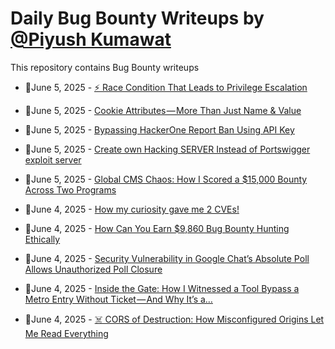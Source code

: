 # Daily Bug Bounty Writeups by [@Piyush Kumawat](https://twitter.com/piyush_supiy) 
This repository contains Bug Bounty writeups

<!-- BLOG-POST-LIST:START -->
 - 💯June 5, 2025 - [⚡ Race Condition That Leads to Privilege Escalation](https://medium.com/@FufuFaf1/race-condition-that-leads-to-privilege-escalation-b2f5ef484768?source=rss------bug_bounty-5) 

 - 💯June 5, 2025 - [Cookie Attributes — More Than Just Name &amp; Value](https://infosecwriteups.com/cookie-attributes-more-than-just-name-value-a95591be6fba?source=rss------bug_bounty-5) 

 - 💯June 5, 2025 - [Bypassing HackerOne Report Ban Using API Key](https://infosecwriteups.com/bypassing-hackerone-report-ban-using-api-key-061711e873c6?source=rss------bug_bounty-5) 

 - 💯June 5, 2025 - [Create own Hacking SERVER Instead of Portswigger exploit server](https://medium.com/@hrofficial62/create-own-hacking-server-instead-of-portswigger-exploit-server-78b46172e2f6?source=rss------bug_bounty-5) 

 - 💯June 5, 2025 - [Global CMS Chaos: How I Scored a $15,000 Bounty Across Two Programs](https://stevenfloresca.medium.com/global-cms-chaos-how-i-scored-a-15-000-bounty-across-two-programs-b535d1f0b888?source=rss------bug_bounty-5) 

 - 💯June 4, 2025 - [How my curiosity gave me 2 CVEs!](https://snehbavarva.medium.com/how-my-curiosity-gave-me-2-cves-99c420827411?source=rss------bug_bounty-5) 

 - 💯June 4, 2025 - [How Can You Earn $9,860 Bug Bounty Hunting Ethically](https://medium.com/@ibtissamhammadi1/how-can-you-earn-9-860-bug-bounty-hunting-ethically-b2457b2e3dae?source=rss------bug_bounty-5) 

 - 💯June 4, 2025 - [Security Vulnerability in Google Chat’s Absolute Poll Allows Unauthorized Poll Closure](https://medium.com/@ahmedna126/security-vulnerability-in-google-chats-absolute-poll-allows-unauthorized-poll-closure-7abcaf94197e?source=rss------bug_bounty-5) 

 - 💯June 4, 2025 - [Inside the Gate: How I Witnessed a Tool Bypass a Metro Entry Without Ticket — And Why It’s a…](https://yeswehack.medium.com/inside-the-gate-how-i-witnessed-a-tool-bypass-a-metro-entry-without-ticket-and-why-its-a-f795a29f0280?source=rss------bug_bounty-5) 

 - 💯June 4, 2025 - [☠️ CORS of Destruction: How Misconfigured Origins Let Me Read Everything](https://infosecwriteups.com/%EF%B8%8F-cors-of-destruction-how-misconfigured-origins-let-me-read-everything-15a49261a32a?source=rss------bug_bounty-5) 
<!-- BLOG-POST-LIST:END -->
